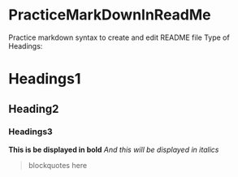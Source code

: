 # PracticeMarkDownInReadMe
Practice markdown syntax to create and edit README file
Type of Headings:
# Headings1
## Heading2
### Headings3
**This is be displayed in bold**
*And this will be displayed in italics*
> blockquotes here


